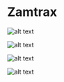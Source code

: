 # Zamtrax

![alt text](https://963b158a5d2e3b75223c0009064236f1c3a4a23d.googledrive.com/host/0B5dN6w6eVDL5M0xENS1pc2VVUGs/java%202016-01-11%2016-09-27-93.bmp)

![alt text](https://963b158a5d2e3b75223c0009064236f1c3a4a23d.googledrive.com/host/0B5dN6w6eVDL5M0xENS1pc2VVUGs/java%202016-01-11%2016-10-01-51.bmp)

![alt text](https://963b158a5d2e3b75223c0009064236f1c3a4a23d.googledrive.com/host/0B5dN6w6eVDL5M0xENS1pc2VVUGs/java%202016-01-11%2016-09-47-25.bmp)

![alt text](https://963b158a5d2e3b75223c0009064236f1c3a4a23d.googledrive.com/host/0B5dN6w6eVDL5M0xENS1pc2VVUGs/java%202016-01-11%2016-11-03-18.bmp)
